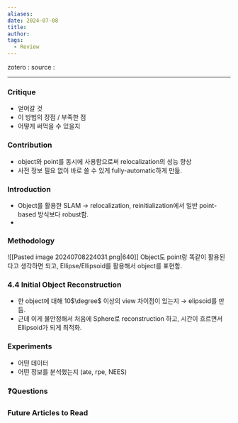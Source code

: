 ```yaml
---
aliases: 
date: 2024-07-08
title: 
author: 
tags:
  - Review
---
```


zotero : 
source : 

---
### Critique
- 얻어갈 것
- 이 방법의 장점 / 부족한 점
- 어떻게 써먹을 수 있을지

### Contribution
- object와 point를 동시에 사용함으로써 relocalization의 성능 향상
- 사전 정보 필요 없이 바로 쓸 수 있게 fully-automatic하게 만듦.
### Introduction
- Object를 활용한 SLAM → relocalization, reinitialization에서 일반 point-based 방식보다 robust함.
- 

### Methodology
![[Pasted image 20240708224031.png|640]]
Object도 point랑 똑같이 활용된다고 생각하면 되고, Ellipse/Ellipsoid를 활용해서 object를 표현함.


### 4.4 Initial Object Reconstruction
- 한 object에 대해 10$\degree$ 이상의 view 차이점이 있는지 → elipsoid를 만듬.
- 근데 이게 불안정해서 처음에 Sphere로 reconstruction 하고, 시간이 흐르면서 Ellipsoid가 되게 최적화.
### Experiments
- 어떤 데이터
- 어떤 정보를 분석했는지 (ate, rpe, NEES)


### ❓️Questions

### Future Articles to Read

